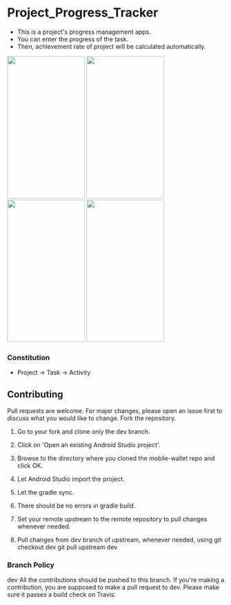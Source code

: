 # Project_Progress_Tracker

- This is a project's progress management apps.
- You can enter the progress of the task.
- Then, achievement rate of project will be calculated automatically.

<p>
  <img src="https://lh3.googleusercontent.com/-vpApurf1Sic/X3gkEzP4_9I/AAAAAAAAAuo/B1TI6EeEkxIlAiMS-fPj7Uhn6W93WcJ6ACLcBGAsYHQ/WhatsApp%2BImage%2B2020-10-03%2Bat%2B12.40.13%2BPM%2B%25283%2529.jpeg" width="180" height="330" />
  <img src="https://lh3.googleusercontent.com/-7iCwFiFNw8w/X3glDxNic4I/AAAAAAAAAvI/l0wFyLBWn_EfsNjCTyWYt5VarHEHfQpVgCLcBGAsYHQ/WhatsApp%2BImage%2B2020-10-03%2Bat%2B12.44.24%2BPM.jpeg" width="180" height="330" /> 
  <img src="https://lh3.googleusercontent.com/-JH7FLr4W-wI/X3gkHpGDJjI/AAAAAAAAAu0/zq1VfZGEcnwhAcDZ3sAsZ5I7O9k61ayDQCLcBGAsYHQ/WhatsApp%2BImage%2B2020-10-03%2Bat%2B12.40.13%2BPM.jpeg" width="180" height="330" />
  <img src="https://lh3.googleusercontent.com/-4shNOA4i_5E/X3gkG755U1I/AAAAAAAAAuw/HcxMjfmfGfI6jjC-2nHEXJNxcpAIYAZPQCLcBGAsYHQ/WhatsApp%2BImage%2B2020-10-03%2Bat%2B12.40.13%2BPM%2B%25281%2529.jpeg" width="180" height="330" />
</p>

### Constitution
- Project -> Task -> Activity


## Contributing
Pull requests are welcome. For major changes, please open an issue first to discuss what you would like to change.
Fork the repository.

1. Go to your fork and clone only the dev branch.

2. Click on 'Open an existing Android Studio project'.

3. Browse to the directory where you cloned the mobile-wallet repo and click OK.

4. Let Android Studio import the project.

5. Let the gradle sync.

6. There should be no errors in gradle build.

7. Set your remote upstream to the remote repository to pull changes whenever needed.

8. Pull changes from dev branch of upstream, whenever needed, using git checkout dev git pull upstream dev


### Branch Policy

dev All the contributions should be pushed to this branch. If you're making a contribution, you are supposed to make a pull request to dev. Please make sure it passes a build check on Travis.
